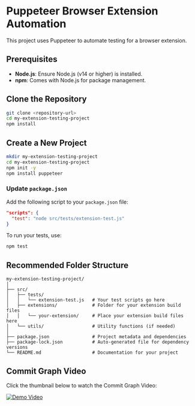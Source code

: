 # Puppeteer Browser Extension Automation

This project uses Puppeteer to automate testing for a browser extension.

## Prerequisites
- **Node.js**: Ensure Node.js (v14 or higher) is installed.
- **npm**: Comes with Node.js for package management.

## Clone the Repository
```bash
git clone <repository-url>
cd my-extension-testing-project
npm install
```

## Create a New Project
```bash
mkdir my-extension-testing-project
cd my-extension-testing-project
npm init -y
npm install puppeteer
```

### Update `package.json`
Add the following script to your `package.json` file:
```json
"scripts": {
  "test": "node src/tests/extension-test.js"
}
```
To run your tests, use:
```bash
npm test
```

## Recommended Folder Structure
```
my-extension-testing-project/
│
├── src/
│   ├── tests/
│   │   └── extension-test.js   # Your test scripts go here
│   ├── extensions/             # Folder for your extension build files
│   │   └── your-extension/     # Place your extension build files here
│   └── utils/                  # Utility functions (if needed)
│
├── package.json                # Project metadata and dependencies
├── package-lock.json           # Auto-generated file for dependency versions
└── README.md                   # Documentation for your project
```

## Commit Graph Video
Click the thumbnail below to watch the Commit Graph Video:

[![Demo Video](https://img.youtube.com/vi/n4buHnfDWEA/0.jpg)](https://www.youtube.com/watch?v=n4buHnfDWEA)
